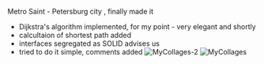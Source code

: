 Metro Saint - Petersburg city , finally made it 

- Dijkstra's algorithm implemented, for my point - very elegant and shortly 
- calcultaion of shortest path added 
- interfaces segregated as SOLID advises us 
- tried to do it simple, comments added 
![MyCollages-2](https://user-images.githubusercontent.com/88098218/149635591-a2fd2aaf-a326-44e7-8669-c0569f95a882.jpg)
![MyCollages](https://user-images.githubusercontent.com/88098218/149635595-cd664a5d-4196-4720-8643-3608538d23a9.jpg)
